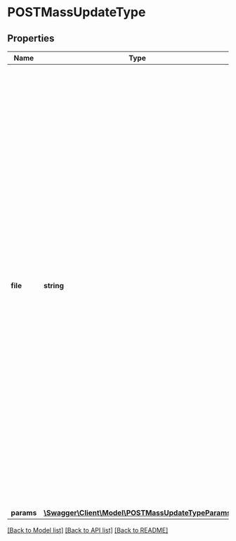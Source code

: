# POSTMassUpdateType

## Properties
Name | Type | Description | Notes
------------ | ------------- | ------------- | -------------
**file** | **string** | File containing data about the mass action you want to perform. The file requirements are the same as when uploading a file through the Mass Updater on the Zuora UI.  The file must be a .csv file or a zipped .csv file.   The maximum file size is 4 MB.  The data in the file must be formatted according to the mass action type you want to perform. Refer to the articles listed in the &#x60;actionType&#x60; field below for the requirements of each mass action type.  See the [Uploaded File](https://knowledgecenter.zuora.com/CC_Finance/Mass_Updater#Uploaded_File) section of the Mass Updater article for more information about the upload file. | 
**params** | [**\Swagger\Client\Model\POSTMassUpdateTypeParams**](POSTMassUpdateTypeParams.md) |  | [optional] 

[[Back to Model list]](../README.md#documentation-for-models) [[Back to API list]](../README.md#documentation-for-api-endpoints) [[Back to README]](../README.md)


